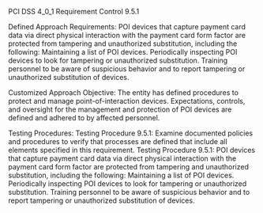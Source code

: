 PCI DSS 4_0_1 Requirement Control 9.5.1

Defined Approach Requirements:
POI devices that capture payment card data via direct physical interaction with the payment card form factor are protected from tampering and unauthorized substitution, including the following: Maintaining a list of POI devices. Periodically inspecting POI devices to look for tampering or unauthorized substitution. Training personnel to be aware of suspicious behavior and to report tampering or unauthorized substitution of devices.

Customized Approach Objective:
The entity has defined procedures to protect and manage point-of-interaction devices. Expectations, controls, and oversight for the management and protection of POI devices are defined and adhered to by affected personnel.

Testing Procedures:
Testing Procedure 9.5.1: Examine documented policies and procedures to verify that processes are defined that include all elements specified in this requirement.
Testing Procedure 9.5.1: POI devices that capture payment card data via direct physical interaction with the payment card form factor are protected from tampering and unauthorized substitution, including the following: Maintaining a list of POI devices. Periodically inspecting POI devices to look for tampering or unauthorized substitution. Training personnel to be aware of suspicious behavior and to report tampering or unauthorized substitution of devices.